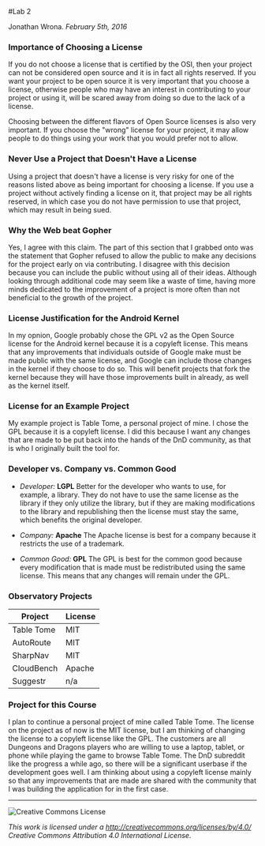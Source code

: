 #Lab 2

Jonathan Wrona. *February 5th, 2016*

### Importance of Choosing a License

If you do not choose a license that is certified by the OSI, then your project can not be considered open source and it is in fact all rights reserved. If you want your project to be open source it is very important that you choose a license, otherwise people who may have an interest in contributing to your project or using it, will be scared away from doing so due to the lack of a license.

Choosing between the different flavors of Open Source licenses is also very important. If you choose the "wrong" license for your project, it may allow people to do things using your work that you would prefer not to allow.

### Never Use a Project that Doesn't Have a License

Using a project that doesn't have a license is very risky for one of the reasons listed above as being important for choosing a license. If you use a project without actively finding a license on it, that project may be all rights reserved, in which case you do not have permission to use that project, which may result in being sued.

### Why the Web beat Gopher

Yes, I agree with this claim. The part of this section that I grabbed onto was the statement that Gopher refused to allow the public to make any decisions for the project early on via contributing. I disagree with this decision because you can include the public without using all of their ideas. Although looking through additional code may seem like a waste of time, having more minds dedicated to the improvement of a project is more often than not beneficial to the growth of the project.

### License Justification for the Android Kernel

In my opnion, Google probably chose the GPL v2 as the Open Source license for the Android kernel because it is a copyleft license. This means that any improvements that individuals outside of Google make must be made public with the same license, and Google can include those changes in the kernel if they choose to do so. This will benefit projects that fork the kernel because they will have those improvements built in already, as well as the kernel itself.

### License for an Example Project

My example project is Table Tome, a personal project of mine. I chose the GPL because it is a copyleft license. I did this because I want any changes that are made to be put back into the hands of the DnD community, as that is who I originally built the tool for.

### Developer vs. Company vs. Common Good

- *Developer:* **LGPL** Better for the developer who wants to use, for example, a library. They do not have to use the same license as the library if they only utilize the library, but if they are making modifications to the library and republishing then the license must stay the same, which benefits the original developer.

- *Company:* **Apache** The Apache license is best for a company because it restricts the use of a trademark.

- *Common Good:* **GPL** The GPL is best for the common good because every modification that is made must be redistributed using the same license. This means that any changes will remain under the GPL.

### Observatory Projects

| Project    	| License 	|
|------------	|---------	|
| Table Tome 	| MIT     	|
| AutoRoute  	| MIT     	|
| SharpNav   	| MIT     	|
| CloudBench 	| Apache  	|
| Suggestr   	| n/a    	|

### Project for this Course

I plan to continue a personal project of mine called Table Tome. The license on the project as of now is the MIT license, but I am thinking of changing the license to a copyleft license like the GPL. The customers are all Dungeons and Dragons players who are willing to use a laptop, tablet, or phone while playing the game to browse Table Tome. The DnD subreddit like the progress a while ago, so there will be a significant userbase if the development goes well. I am thinking about using a copyleft license mainly so that any improvements that are made are shared with the community that I was building the application for in the first case.

- - -

![Creative Commons License](https://licensebuttons.net/l/by/3.0/88x31.png)

*This work is licensed under a http://creativecommons.org/licenses/by/4.0/ Creative Commons Attribution 4.0 International License.*